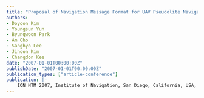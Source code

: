 ```yaml
---
title: "Proposal of Navigation Message Format for UAV Pseudolite Navigation System"
authors:
- Doyoon Kim
- Youngsun Yun
- Byungwoon Park
- Am Cho
- Sanghyo Lee
- Jihoon Kim
- Changdon Kee
date: "2007-01-01T00:00:00Z"
publishDate: "2007-01-01T00:00:00Z"
publication_types: ["article-conference"]
publication: |-
    ION NTM 2007, Institute of Navigation, San Diego, California, USA, January, 2007
---
```

